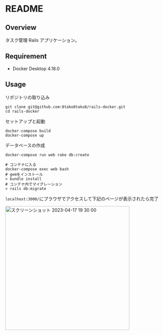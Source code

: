 # README

## Overview

タスク管理 Rails アプリケーション。

## Requirement

- Docker Desktop 4.18.0

## Usage

リポジトリの取り込み

```
git clone git@github.com:8tako8tako8/rails-docker.git
cd rails-docker
```

セットアップと起動

```
docker-compose build
docker-compose up
```

データベースの作成

```
docker-compose run web rake db:create
```

```
# コンテナに入る
docker-compose exec web bash
# gemをインストール
> bundle install
# コンテナ内でマイグレーション
> rails db:migrate
```

`localhost:3000/`にブラウザでアクセスして下記のページが表示されたら完了

<img width="392" alt="スクリーンショット 2023-04-17 19 30 00" src="https://user-images.githubusercontent.com/65395999/232464023-a5cfd280-70af-43f2-99b8-8e44ea52bfdd.png">
